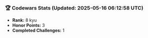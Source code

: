 ### 🏆 Codewars Stats (Updated: 2025-05-16 06:12:58 UTC)

- **Rank:** 8 kyu
- **Honor Points:** 3
- **Completed Challenges:** 1
